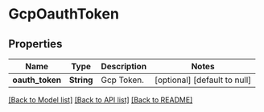 # GcpOauthToken
## Properties

| Name | Type | Description | Notes |
|------------ | ------------- | ------------- | -------------|
| **oauth\_token** | **String** | Gcp Token. | [optional] [default to null] |

[[Back to Model list]](../README.md#documentation-for-models) [[Back to API list]](../README.md#documentation-for-api-endpoints) [[Back to README]](../README.md)

